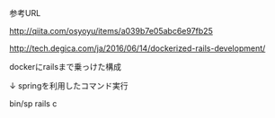 参考URL

http://qiita.com/osyoyu/items/a039b7e05abc6e97fb25

http://tech.degica.com/ja/2016/06/14/dockerized-rails-development/

dockerにrailsまで乗っけた構成

↓ springを利用したコマンド実行

bin/sp rails c
